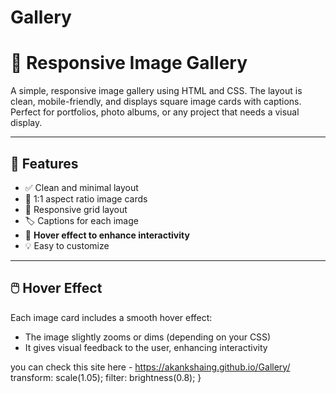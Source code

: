 # Gallery
# 📸 Responsive Image Gallery

A simple, responsive image gallery using HTML and CSS. The layout is clean, mobile-friendly, and displays square image cards with captions. Perfect for portfolios, photo albums, or any project that needs a visual display.

---

## 🌟 Features

- ✅ Clean and minimal layout
- 📐 1:1 aspect ratio image cards
- 📱 Responsive grid layout
- 🏷️ Captions for each image
- 🎨 **Hover effect to enhance interactivity**
- 💡 Easy to customize

---

## 🖱️ Hover Effect

Each image card includes a smooth hover effect:
- The image slightly zooms or dims (depending on your CSS)
- It gives visual feedback to the user, enhancing interactivity

you can check this site here - https://akankshaing.github.io/Gallery/
    transform: scale(1.05);
    filter: brightness(0.8);
}
